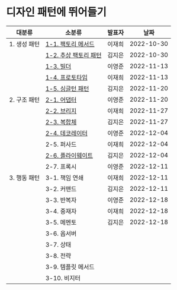 # 디자인 패턴에 뛰어들기

| 대분류       | 소분류                                                                   | 발표자 | 날짜       |
| ------------ | ------------------------------------------------------------------------ | ------ | ---------- |
| 1. 생성 패턴 | [1-1. 팩토리 메서드](1.%20생성%20패턴/1-1.%20팩토리%20메서드.md)         | 이재희 | 2022-10-30 |
|              | [1-2. 추상 팩토리 패턴](1.%20생성%20패턴/1-2.%20추상%20팩토리%20패턴.md) | 김지은 | 2022-10-30 |
|              | [1-3. 빌더](1.%20생성%20패턴/1-3.%20빌더.md)                             | 이영준 | 2022-11-13 |
|              | [1-4. 프로토타입](1.%20생성%20패턴/1-4.%20프로토타입.md)                 | 이재희 | 2022-11-13 |
|              | [1-5. 싱글턴 패턴](1.%20생성%20패턴/1-5.%20싱글턴%20패턴.md)             | 김지은 | 2022-11-20 |
| 2. 구조 패턴 | [2-1. 어댑터](2.%20구조%20패턴/2-1.%20어댑터.md)                         | 이영준 | 2022-11-20 |
|              | [2-2. 브리지](2.%20구조%20패턴/2-2.%20브리지.md)                         | 이재희 | 2022-11-27 |
|              | [2-3. 복합체](2.%20구조%20패턴/2-3.%20복합체.md)                         | 김지은 | 2022-11-27 |
|              | [2-4. 데코레이터](2.%20구조%20패턴/2-4.%20데코레이터.md)                 | 이영준 | 2022-12-04 |
|              | 2-5. 퍼사드                                                              | 이재희 | 2022-12-04 |
|              | [2-6. 플라이웨이트](2.%20구조%20패턴/2-6.%플라이웨이트.md)               | 김지은 | 2022-12-04 |
|              | 2-7. 프록시                                                              | 이영준 | 2022-12-11 |
| 3. 행동 패턴 | 3-1. 책임 연쇄                                                           | 이재희 | 2022-12-11 |
|              | 3-2. 커맨드                                                              | 김지은 | 2022-12-11 |
|              | 3-3. 반복자                                                              | 이영준 | 2022-12-18 |
|              | 3-4. 중재자                                                              | 이재희 | 2022-12-18 |
|              | 3-5. 메멘토                                                              | 김지은 | 2022-12-18 |
|              | 3-6. 옵서버                                                              |        |            |
|              | 3-7. 상태                                                                |        |            |
|              | 3-8. 전략                                                                |        |            |
|              | 3-9. 템플릿 메서드                                                       |        |            |
|              | 3-10. 비지터                                                             |        |            |
